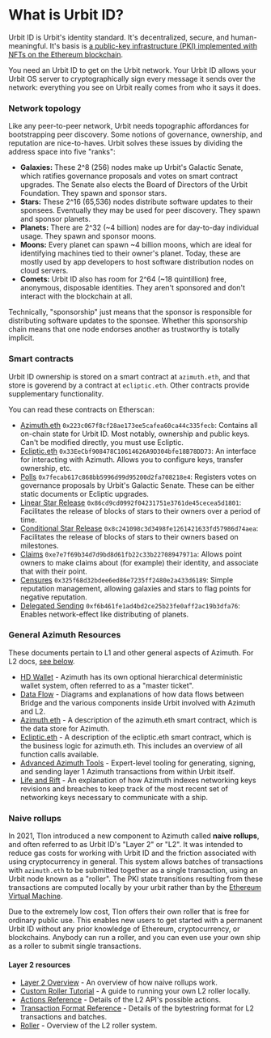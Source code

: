 # What is Urbit ID?

Urbit ID is Urbit's identity standard. It's decentralized, secure, and human-meaningful. It's basis is [a public-key infrastructure (PKI) implemented with NFTs on the Ethereum blockchain](https://urbit.org/blog/pki-maze).

You need an Urbit ID to get on the Urbit network. Your Urbit ID allows your Urbit OS server to cryptographically sign every message it sends over the network: everything you see on Urbit really comes from who it says it does.

### Network topology <a href="#network-topology" id="network-topology"></a>

Like any peer-to-peer network, Urbit needs topographic affordances for bootstrapping peer discovery. Some notions of governance, ownership, and reputation are nice-to-haves. Urbit solves these issues by dividing the address space into five "ranks":

* **Galaxies:** These 2^8 (256) nodes make up Urbit's Galactic Senate, which ratifies governance proposals and votes on smart contract upgrades. The Senate also elects the Board of Directors of the Urbit Foundation. They spawn and sponsor stars.
* **Stars:** These 2^16 (65,536) nodes distribute software updates to their sponsees. Eventually they may be used for peer discovery. They spawn and sponsor planets.
* **Planets:** There are 2^32 (\~4 billion) nodes are for day-to-day individual usage. They spawn and sponsor moons.
* **Moons:** Every planet can spawn \~4 billion moons, which are ideal for identifying machines tied to their owner's planet. Today, these are mostly used by app developers to host software distribution nodes on cloud servers.
* **Comets:** Urbit ID also has room for 2^64 (\~18 quintillion) free, anonymous, disposable identities. They aren't sponsored and don't interact with the blockchain at all.

Technically, "sponsorship" just means that the sponsor is responsible for distributing software updates to the sponsee. Whether this sponsorship chain means that one node endorses another as trustworthy is totally implicit.

### Smart contracts <a href="#smart-contracts" id="smart-contracts"></a>

Urbit ID ownership is stored on a smart contract at `azimuth.eth`, and that store is goverend by a contract at `ecliptic.eth`. Other contracts provide supplementary functionality.

You can read these contracts on Etherscan:

* [Azimuth.eth](https://etherscan.io/address/azimuth.eth) `0x223c067f8cf28ae173ee5cafea60ca44c335fecb`: Contains all on-chain state for Urbit ID. Most notably, ownership and public keys. Can't be modified directly, you must use Ecliptic.
* [Ecliptic.eth](https://etherscan.io/address/ecliptic.eth) `0x33EeCbf908478C10614626A9D304bfe18B78DD73`: An interface for interacting with Azimuth. Allows you to configure keys, transfer ownership, etc.
* [Polls](https://etherscan.io/address/0x7fecab617c868bb5996d99d95200d2fa708218e4) `0x7fecab617c868bb5996d99d95200d2fa708218e4`: Registers votes on governance proposals by Urbit's Galactic Senate. These can be either static documents or Ecliptic upgrades.
* [Linear Star Release](https://etherscan.io/address/0x86cd9cd0992f04231751e3761de45cecea5d1801) `0x86cd9cd0992f04231751e3761de45cecea5d1801`: Facilitates the release of blocks of stars to their owners over a period of time.
* [Conditional Star Release](https://etherscan.io/address/0x8c241098c3d3498fe1261421633fd57986d74aea) `0x8c241098c3d3498fe1261421633fd57986d74aea`: Facilitates the release of blocks of stars to their owners based on milestones.
* [Claims](https://etherscan.io/address/0xe7e7f69b34d7d9bd8d61fb22c33b22708947971a) `0xe7e7f69b34d7d9bd8d61fb22c33b22708947971a`: Allows point owners to make claims about (for example) their identity, and associate that with their point.
* [Censures](https://etherscan.io/address/0x325f68d32bdee6ed86e7235ff2480e2a433d6189) `0x325f68d32bdee6ed86e7235ff2480e2a433d6189`: Simple reputation management, allowing galaxies and stars to flag points for negative reputation.
* [Delegated Sending](https://etherscan.io/address/0xf6b461fe1ad4bd2ce25b23fe0aff2ac19b3dfa76) `0xf6b461fe1ad4bd2ce25b23fe0aff2ac19b3dfa76`: Enables network-effect like distributing of planets.

### General Azimuth Resources <a href="#general-azimuth-resources" id="general-azimuth-resources"></a>

These documents pertain to L1 and other general aspects of Azimuth. For L2 docs, [see below](#naive-rollups).

* [HD Wallet](hd-wallet.md) - Azimuth has its own optional hierarchical deterministic wallet system, often referred to as a "master ticket".
* [Data Flow](flow.md) - Diagrams and explanations of how data flows between Bridge and the various components inside Urbit involved with Azimuth and L2.
* [Azimuth.eth](azimuth-eth.md) - A description of the azimuth.eth smart contract, which is the data store for Azimuth.
* [Ecliptic.eth](ecliptic.md) - A description of the ecliptic.eth smart contract, which is the business logic for azimuth.eth. This includes an overview of all function calls available.
* [Advanced Azimuth Tools](advanced-azimuth-tools.md) - Expert-level tooling for generating, signing, and sending layer 1 Azimuth transactions from within Urbit itself.
* [Life and Rift](life-and-rift.md) - An explanation of how Azimuth indexes networking keys revisions and breaches to keep track of the most recent set of networking keys necessary to communicate with a ship.

### Naive rollups <a href="#naive-rollups" id="naive-rollups"></a>

In 2021, Tlon introduced a new component to Azimuth called **naive rollups**, and often referred to as Urbit ID's "Layer 2" or "L2". It was intended to reduce gas costs for working with Urbit ID and the friction associated with using cryptocurrency in general. This system allows batches of transactions with `azimuth.eth` to be submitted together as a single transaction, using an Urbit node known as a "roller". The PKI state transitions resulting from these transactions are computed locally by your urbit rather than by the [Ethereum Virtual Machine](https://ethereum.org/en/developers/docs/evm/).

Due to the extremely low cost, Tlon offers their own roller that is free for ordinary public use. This enables new users to get started with a permanent Urbit ID without any prior knowledge of Ethereum, cryptocurrency, or blockchains. Anybody can run a roller, and you can even use your own ship as a roller to submit single transactions.

#### Layer 2 resources <a href="#layer-2-resources" id="layer-2-resources"></a>

* [Layer 2 Overview](l2/README.md) - An overview of how naive rollups work.
* [Custom Roller Tutorial](roller-tutorial.md) - A guide to running your own L2 roller locally.
* [Actions Reference](l2/l2-actions.md) - Details of the L2 API's possible actions.
* [Transaction Format Reference](l2/bytestring.md) - Details of the bytestring format for L2 transactions and batches.
* [Roller](l2/roller.md) - Overview of the L2 roller system.
